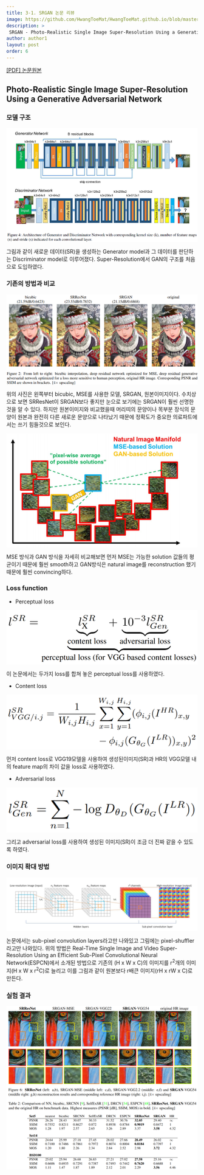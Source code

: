 ```yaml
---
title: 3-1. SRGAN 논문 리뷰
image: https://github.com/HwangToeMat/HwangToeMat.github.io/blob/master/assets/img/thumbnail/pr-3-1.png?raw=true
description: >
 SRGAN - Photo-Realistic Single Image Super-Resolution Using a Generative Adversarial Network을 읽고 논문 주요내용을 정리해본다.
author: author1
layout: post
order: 6
---
```


<a href="https://arxiv.org/abs/1609.04802">[PDF] 논문원본</a>

## Photo-Realistic Single Image Super-Resolution Using a Generative Adversarial Network

### 모델 구조

<img src="https://github.com/HwangToeMat/HwangToeMat.github.io/blob/master/assets/img/thumbnail/pr-3-1.png?raw=true" style="max-width:100%;margin-left: auto; margin-right: auto; display: block;">

그림과 같이 새로운 데이터(SR)을 생성하는 Generator model과 그 데이터를 판단하는 Discriminator model로 이루어졌다. Super-Resolution에서 GAN의 구조를 처음으로 도입하였다.


### 기존의 방법과 비교

<img src="https://github.com/HwangToeMat/HwangToeMat.github.io/blob/master/Paper-Review/image/SRGAN/image1.png?raw=true" style="max-width:100%;margin-left: auto; margin-right: auto; display: block;">

위의 사진은 왼쪽부터 bicubic, MSE를 사용한 모델, SRGAN, 원본이미지이다. 수치상으로 보면 SRResNet이 SRGAN보다 좋지만 눈으로 보기에는 SRGAN이 훨씬 선명한 것을 알 수 있다. 하지만 원본이미지와 비교했을때 머리띠의 문양이나 목부분 장식의 문양이 원본과 완전히 다른 새로운 문양으로 나타났기 때문에 정확도가 중요한 의료파트에서는 쓰기 힘들것으로 보인다.

<img src="https://github.com/HwangToeMat/HwangToeMat.github.io/blob/master/Paper-Review/image/SRGAN/image2.png?raw=true" style="max-width:100%;margin-left: auto; margin-right: auto; display: block;">

MSE 방식과 GAN 방식을 자세히 비교해보면 먼저 MSE는 가능한 solution 값들의 평균이기 때문에 훨씬 smooth하고 GAN방식은 natural image를 reconstruction 했기때문에 훨씬 convincing하다. 

### Loss function

* Perceptual loss

<img src="https://github.com/HwangToeMat/HwangToeMat.github.io/blob/master/Paper-Review/image/SRGAN/image3.png?raw=true" style="max-width:100%;margin-left: auto; margin-right: auto; display: block;">

이 논문에서는 두가지 loss를 합쳐 놓은 perceptual loss를 사용하였다.

* Content loss

<img src="https://github.com/HwangToeMat/HwangToeMat.github.io/blob/master/Paper-Review/image/SRGAN/image4.png?raw=true" style="max-width:100%;margin-left: auto; margin-right: auto; display: block;">

먼저 content loss로 VGG19모델을 사용하여 생성된이미지(SR)과 HR의 VGG모델 내의 feature map의 차이 값을 loss로 사용하였다.

* Adversarial loss

<img src="https://github.com/HwangToeMat/HwangToeMat.github.io/blob/master/Paper-Review/image/SRGAN/image5.png?raw=true" style="max-width:100%;margin-left: auto; margin-right: auto; display: block;">

그리고 adversarial loss를 사용하여 생성된 이미지(SR)이 조금 더 진짜 같을 수 있도록 하였다. 

### 이미지 확대 방법

<img src="https://github.com/HwangToeMat/HwangToeMat.github.io/blob/master/Paper-Review/image/SRGAN/image7.png?raw=true" style="max-width:100%;margin-left: auto; margin-right: auto; display: block;">

논문에서는 sub-pixel convolution layers라고만 나와있고 그림에는 pixel-shuffler라고만 나와있다. 위의 방법은 Real-Time Single Image and Video Super-Resolution Using an Efficient Sub-Pixel Convolutional Neural Network(ESPCN)에서 소개된 방법으로 기존의 (H x W x C)의 이미지를 r<sup>2</sup>개의 이미지(H x W x r<sup>2</sup>C)로 늘리고 이를 그림과 같이 원본보다 r배큰 이미지(rH x rW x C)로 만든다.

### 실험 결과

<img src="https://github.com/HwangToeMat/HwangToeMat.github.io/blob/master/Paper-Review/image/SRGAN/image6.png?raw=true" style="max-width:100%;margin-left: auto; margin-right: auto; display: block;">

